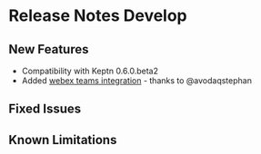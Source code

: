 # Release Notes Develop


## New Features
- Compatibility with Keptn 0.6.0.beta2
- Added [webex teams integration](https://github.com/keptn-contrib/notification-service/pull/6) - thanks to @avodaqstephan

## Fixed Issues

## Known Limitations
